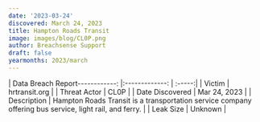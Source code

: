 ```yaml
---
date: '2023-03-24'
discovered: March 24, 2023
title: Hampton Roads Transit
image: images/blog/CL0P.png
author: Breachsense Support
draft: false
yearmonths: 2023/march
---
```


| Data Breach Report------------:     |:-------------:    | :-----:|
| Victim      | hrtransit.org      | 
| Threat Actor      | CL0P      | 
| Date Discovered      | Mar 24, 2023      | 
| Description      | Hampton Roads Transit is a transportation service company offering bus service, light rail, and ferry.      | 
| Leak Size      | Unknown      | 

